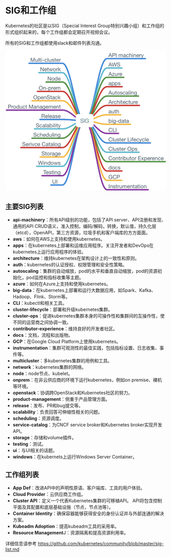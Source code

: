 # SIG和工作组

Kubernetes的社区是以SIG（Special Interest Group特别兴趣小组）和工作组的形式组织起来的，每个工作组都会定期召开视频会议。

所有的SIG和工作组都使用slack和邮件列表沟通。

![Kubernetes SIG](../images/kubernetes-sigs.jpg)

## 主要SIG列表

- **api-machinery**：所有API级别的功能，包括了API server、API注册和发现、通用的API CRUD语义，准入控制，编码/解码，转换，默认值，持久化层（etcd），OpenAPI，第三方资源，垃圾手机和客户端库的方方面面。
- **aws**：如何在AWS上支持和使用kubernetes。
- **apps**：在kubernetes上部署和运维应用程序。关注开发者和DevOps在kubernetes上运行应用程序的体验。
- **architecture**：维持kubernetes在架构设计上的一致性和原则。
- **auth**：kubernetes的认证授权、权限管理和安全性策略。
- **autoscaling**：集群的自动缩放，pod的水平和垂直自动缩放，pod的资源初始化，pod监控和指标收集等主题。
- **azure**：如何在Azure上支持和使用kubernetes。
- **big-data**：在kubernetes上部署和运行大数据应用，如Spark、Kafka、Hadoop、Flink、Storm等。
- **CLI**：kubectl和相关工具。
- **cluster-lifecycle**：部署和升级kubernetes集群。
- **cluster-ops**：促进kubernetes集群本身的可操作性和集群间的互操作性，使不同的运营商之间协调一致。
- **contributor-experience**：维持良好的开发者社区。
- **docs**：文档，流程和出版物。
- **GCP**：在Google Cloud Platform上使用kubernetes。
- **instrumentation**：集群可观测性的最佳实践，包括指标设置、日志收集、事件等。
- **multicluster**：多kubernetes集群的用例和工具。
- **network**：kubernetes集群的网络。
- **node**：node节点、kubelet。
- **onprem**：在非云供应商的环境下运行kubernetes，例如on premise、裸机等环境。
- **openstack**：协调跨OpenStack和Kubernetes社区的努力。
- **product-management**：侧重于产品管理方面。
- **release**：发布、PR和bug提交等。
- **scalability**：负责回答可伸缩性相关的问题。
- **scheduling**：资源调度。
- **service-catalog**：为CNCF service broker和Kubernetes broker实现开发API。
- **storage**：存储和volume插件。
- **testing**：测试。
- **ui**：与UI相关的话题。
- **windows**：在kubernets上运行Windows Server Container。

## 工作组列表

- **App Def**：改进API中的声明性原语、客户端库、工具的用户体验。
- **Cloud Provider**：云供应商工作组。
- **Cluster API**：定义一个代表Kubernetes集群的可移植API。 API将包含控制平面及其配置和底层基础设施（节点，节点池等）。
- **Container Identity**：确保容器能够获得安全的身份认证并与外部连通的解决方案。
- **Kubeadm Adoption**：提高kubeadm工具的采用率。
- **Resource Management**J：资源隔离和提高资源利用率。

详细信息请参考 https://github.com/kubernetes/community/blob/master/sig-list.md
